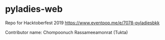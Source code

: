 # pyladies-web
Repo for Hacktoberfest 2019 https://www.eventpop.me/e/7078-pyladiesbkk

Contributor name:
Chompoonuch Rassameeamonrat (Tukta)
